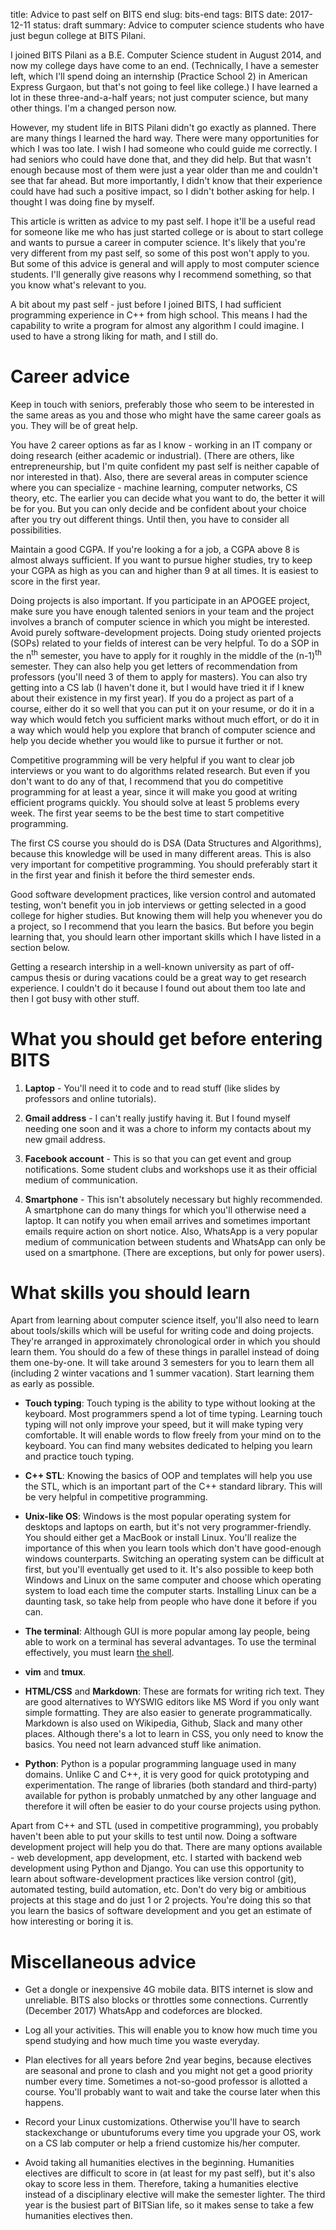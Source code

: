 title: Advice to past self on BITS end
slug: bits-end
tags: BITS
date: 2017-12-11
status: draft
summary: Advice to computer science students who have just begun college at BITS Pilani.


I joined BITS Pilani as a B.E. Computer Science student in August 2014,
and now my college days have come to an end.
(Technically, I have a semester left, which I'll spend doing an internship (Practice School 2)
in American Express Gurgaon, but that's not going to feel like college.)
I have learned a lot in these three-and-a-half years;
not just computer science, but many other things. I'm a changed person now.

However, my student life in BITS Pilani didn't go exactly as planned.
There are many things I learned the hard way.
There were many opportunities for which I was too late.
I wish I had someone who could guide me correctly.
I had seniors who could have done that, and they did help.
But that wasn't enough because most of them were just a year older than me
and couldn't see that far ahead.
But more importantly, I didn't know that their experience could
have had such a positive impact, so I didn't bother asking for help.
I thought I was doing fine by myself.

This article is written as advice to my past self.
I hope it'll be a useful read for someone like me who has just started college
or is about to start college and wants to pursue a career in computer science.
It's likely that you're very different from my past self,
so some of this post won't apply to you.
But some of this advice is general and will apply to most computer science students.
I'll generally give reasons why I recommend something,
so that you know what's relevant to you.

A bit about my past self - just before I joined BITS,
I had sufficient programming experience in C++ from high school.
This means I had the capability to write a program for almost any algorithm I could imagine.
I used to have a strong liking for math, and I still do.


# Career advice

Keep in touch with seniors, preferably those who seem to be interested in the
same areas as you and those who might have the same career goals as you.
They will be of great help.

You have 2 career options as far as I know - working in an IT company or doing research (either academic or industrial).
(There are others, like entrepreneurship, but I'm quite confident my past self is neither capable
of nor interested in that).
Also, there are several areas in computer science where you can specialize -
machine learning, computer networks, CS theory, etc.
The earlier you can decide what you want to do, the better it will be for you.
But you can only decide and be confident about your choice after you try out different things.
Until then, you have to consider all possibilities.

Maintain a good CGPA. If you're looking a for a job, a CGPA above 8 is almost always sufficient.
If you want to pursue higher studies, try to keep your CGPA as high as you can and higher than 9 at all times.
It is easiest to score in the first year.

Doing projects is also important. If you participate in an APOGEE project,
make sure you have enough talented seniors in your team and the project
involves a branch of computer science in which you might be interested.
Avoid purely software-development projects.
Doing study oriented projects (SOPs) related to your fields of interest can be very helpful.
To do a SOP in the n<sup>th</sup> semester, you have to apply for it
roughly in the middle of the (n-1)<sup>th</sup> semester.
They can also help you get letters of recommendation from professors
(you'll need 3 of them to apply for masters).
You can also try getting into a CS lab (I haven't done it,
but I would have tried it if I knew about their existence in my first year).
If you do a project as part of a course, either do it so well
that you can put it on your resume, or do it in a way which
would fetch you sufficient marks without much effort,
or do it in a way which would help you explore that branch of computer science
and help you decide whether you would like to pursue it further or not.

Competitive programming will be very helpful if you want to clear job interviews
or you want to do algorithms related research.
But even if you don't want to do any of that, I recommend that you do competitive programming
for at least a year, since it will make you good at writing efficient programs quickly.
You should solve at least 5 problems every week.
The first year seems to be the best time to start competitive programming.

The first CS course you should do is DSA (Data Structures and Algorithms),
because this knowledge will be used in many different areas.
This is also very important for competitive programming.
You should preferably start it in the first year and finish it before the third semester ends.

Good software development practices, like version control and automated testing,
won't benefit you in job interviews or getting selected in a good college for higher studies.
But knowing them will help you whenever you do a project, so I recommend that you learn the basics.
But before you begin learning that, you should learn other important skills
which I have listed in a section below.

Getting a research intership in a well-known university as part of off-campus thesis
or during vacations could be a great way to get research experience.
I couldn't do it because I found out about them too late and then I got busy with other stuff.


# What you should get before entering BITS

1.  **Laptop** - You'll need it to code and to read stuff (like slides by professors and online tutorials).

2.  **Gmail address** - I can't really justify having it.
    But I found myself needing one soon and it was a chore to inform my contacts about my new gmail address.

3.  **Facebook account** - This is so that you can get event and group notifications.
    Some student clubs and workshops use it as their official medium of communication.

4.  **Smartphone** - This isn't absolutely necessary but highly recommended.
    A smartphone can do many things for which you'll otherwise need a laptop.
    It can notify you when email arrives and sometimes important emails require action on short notice.
    Also, WhatsApp is a very popular medium of communication between students
    and WhatsApp can only be used on a smartphone. (There are exceptions, but only for power users).


# What skills you should learn

Apart from learning about computer science itself, you'll also need to learn about tools/skills
which will be useful for writing code and doing projects.
They're arranged in approximately chronological order in which you should learn them.
You should do a few of these things in parallel instead of doing them one-by-one.
It will take around 3 semesters for you to learn them all
(including 2 winter vacations and 1 summer vacation).
Start learning them as early as possible.

* **Touch typing**:
  Touch typing is the ability to type without looking at the keyboard.
  Most programmers spend a lot of time typing.
  Learning touch typing will not only improve your speed, but it will make typing very comfortable.
  It will enable words to flow freely from your mind on to the keyboard.
  You can find many websites dedicated to helping you learn and practice touch typing.

* **C++ STL**:
  Knowing the basics of OOP and templates will help you use the STL,
  which is an important part of the C++ standard library.
  This will be very helpful in competitive programming.

* **Unix-like OS**:
  Windows is the most popular operating system for desktops and laptops on earth,
  but it's not very programmer-friendly. You should either get a MacBook or install Linux.
  You'll realize the importance of this when you learn tools which don't have good-enough windows counterparts.
  Switching an operating system can be difficult at first, but you'll eventually get used to it.
  It's also possible to keep both Windows and Linux on the same computer
  and choose which operating system to load each time the computer starts.
  Installing Linux can be a daunting task, so take help from people who have done it before if you can.

* **The terminal**:
  Although GUI is more popular among lay people, being able to work on a terminal has several advantages.
  To use the terminal effectively, you must learn [the shell](http://linuxcommand.org/lc3_learning_the_shell.php).

* **vim** and **tmux**.

* **HTML/CSS** and **Markdown**:
  These are formats for writing rich text.
  They are good alternatives to WYSWIG editors like MS Word if you only want simple formatting.
  They are also easier to generate programmatically.
  Markdown is also used on Wikipedia, Github, Slack and many other places.
  Although there's a lot to learn in CSS, you only need to know the basics.
  You need not learn advanced stuff like animation.

* **Python**:
  Python is a popular programming language used in many domains.
  Unlike C and C++, it is very good for quick prototyping and experimentation.
  The range of libraries (both standard and third-party) available for python is probably unmatched
  by any other language and therefore it will often be easier to do your course projects using python.


Apart from C++ and STL (used in competitive programming),
you probably haven't been able to put your skills to test until now.
Doing a software development project will help you do that.
There are many options available - web development, app development, etc.
I started with backend web development using Python and Django.
You can use this opportunity to learn about software-development practices like
version control (git), automated testing, build automation, etc.
Don't do very big or ambitious projects at this stage and do just 1 or 2 projects.
You're doing this so that you learn the basics of software development
and you get an estimate of how interesting or boring it is.


# Miscellaneous advice

* Get a dongle or inexpensive 4G mobile data.
  BITS internet is slow and unreliable. BITS also blocks or throttles some connections.
  Currently (December 2017) WhatsApp and codeforces are blocked.

* Log all your activities.
  This will enable you to know how much time you spend studying and how much time you waste everyday.
  
* Plan electives for all years before 2nd year begins, because electives are seasonal
  and prone to clash and you might not get a good priority number every time.
  Sometimes a not-so-good professor is allotted a course.
  You'll probably want to wait and take the course later when this happens.

* Record your Linux customizations.
  Otherwise you'll have to search stackexchange or ubuntuforums every time you upgrade your OS,
  work on a CS lab computer or help a friend customize his/her computer.

* Avoid taking all humanities electives in the beginning.
  Humanities electives are difficult to score in (at least for my past self),
  but it's also okay to score less in them.
  Therefore, taking a humanities elective instead of a disciplinary elective will make the semester lighter.
  The third year is the busiest part of BITSian life, so it makes sense to take a few humanities electives then.
